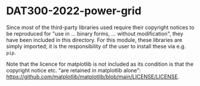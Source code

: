 # DAT300-2022-power-grid

Since most of the third-party libraries used require their copyright notices to be reproduced for "use in ... binary forms, ... without modification", they have been included in this directory. For this module, these libraries are simply imported; it is the responsibility of the user to install these via e.g. `pip`.

Note that the licence for matplotlib is not included as its condition is that the copyright notice etc. "are retained in matplotlib alone": https://github.com/matplotlib/matplotlib/blob/main/LICENSE/LICENSE.